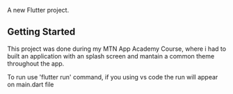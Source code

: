 A new Flutter project.

## Getting Started

This project was done during my MTN App Academy Course, where i had to built an application with an splash screen and mantain a common theme throughout the app.

To run use 'flutter run' command, 
if you using vs code the run will appear on main.dart file
